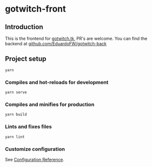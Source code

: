 # gotwitch-front

## Introduction
This is the frontend for [gotwitch.tk](https://gotwitch.tk), PR's are welcome.
You can find the backend at [github.com/EduardoFW/gotwitch-back](https://github.com/EduardoFW/gotwitch-back)

## Project setup
```
yarn
```

### Compiles and hot-reloads for development
```
yarn serve
```

### Compiles and minifies for production
```
yarn build
```

### Lints and fixes files
```
yarn lint
```

### Customize configuration
See [Configuration Reference](https://cli.vuejs.org/config/).
